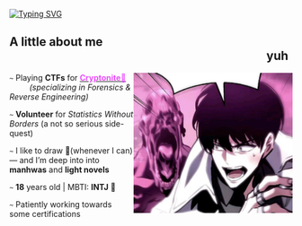 [![Typing SVG](https://readme-typing-svg.herokuapp.com?font=Be+Vietnam+Pro&weight=500&size=31&duration=3000&pause=250&color=E94EFF&multiline=true&random=true&width=434&height=85&lines=Malware+Analysis;and+Digital+Forensics)](https://git.io/typing-svg)

## A little about me            &nbsp;&nbsp;&nbsp;&nbsp;&nbsp;&nbsp;&nbsp;&nbsp;&nbsp;&nbsp;&nbsp;&nbsp;&nbsp;&nbsp;&nbsp;&nbsp;&nbsp;&nbsp;&nbsp;&nbsp;&nbsp;&nbsp;&nbsp;&nbsp;&nbsp;&nbsp;&nbsp;&nbsp;&nbsp;&nbsp;&nbsp;&nbsp;&nbsp;&nbsp;&nbsp;&nbsp;&nbsp;&nbsp;&nbsp;&nbsp;&nbsp;&nbsp;&nbsp;&nbsp;&nbsp;&nbsp;&nbsp;&nbsp;&nbsp;&nbsp;&nbsp;&nbsp;&nbsp;&nbsp;&nbsp;&nbsp;&nbsp;&nbsp;&nbsp;&nbsp;&nbsp;&nbsp;&nbsp;&nbsp;&nbsp;&nbsp;&nbsp;&nbsp;&nbsp;&nbsp;&nbsp;&nbsp;&nbsp;&nbsp;&nbsp;&nbsp;&nbsp;&nbsp;&nbsp;&nbsp;&nbsp;&nbsp;&nbsp;&nbsp;&nbsp;&nbsp;&nbsp;&nbsp;&nbsp;&nbsp;&nbsp;                yuh

<p1>
  <img height="250" width="283" align="right" src="assets/malware_and_me.png" >  
</p1>

 `~` Playing **CTFs** for [<span style="color:#E94EFF"><strong>Cryptonite💚</strong></span>](https://ctftime.org/team/62713)  
&nbsp;&nbsp;&nbsp;&nbsp;&nbsp;&nbsp;&nbsp;&nbsp; *(specializing in Forensics & Reverse Engineering)*  

 `~` **Volunteer** for _Statistics Without Borders_ (a not so serious side-quest)

 `~` I like to draw 🎨(whenever I can) — and I’m deep into into **manhwas** and **light novels**  

 `~` **18** years old | MBTI: **INTJ** 🧠 

 `~` Patiently working towards some certifications
 
